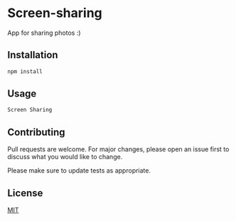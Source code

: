 # Screen-sharing
App for sharing photos :)


## Installation



```bash
npm install
```

## Usage

```python
Screen Sharing
```

## Contributing
Pull requests are welcome. For major changes, please open an issue first to discuss what you would like to change.

Please make sure to update tests as appropriate.

## License
[MIT](https://choosealicense.com/licenses/mit/)
